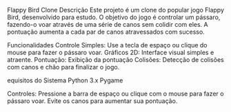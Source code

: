 Flappy Bird Clone
Descrição
Este projeto é um clone do popular jogo Flappy Bird, desenvolvido para estudo. O objetivo do jogo é controlar um pássaro, fazendo-o voar através de uma série de canos sem colidir com eles. A pontuação aumenta a cada par de canos atravessados com sucesso.

Funcionalidades
Controle Simples: Use a tecla de espaço ou clique do mouse para fazer o pássaro voar.
Gráficos 2D: Interface visual simples e atraente.
Pontuação: Exibição da pontuação
Colisões: Detecção de colisões com canos e chão para finalizar o jogo.

equisitos do Sistema
Python 3.x
Pygame

Controles:
Pressione a barra de espaço ou clique com o mouse para fazer o pássaro voar.
Evite os canos para aumentar sua pontuação.

 
